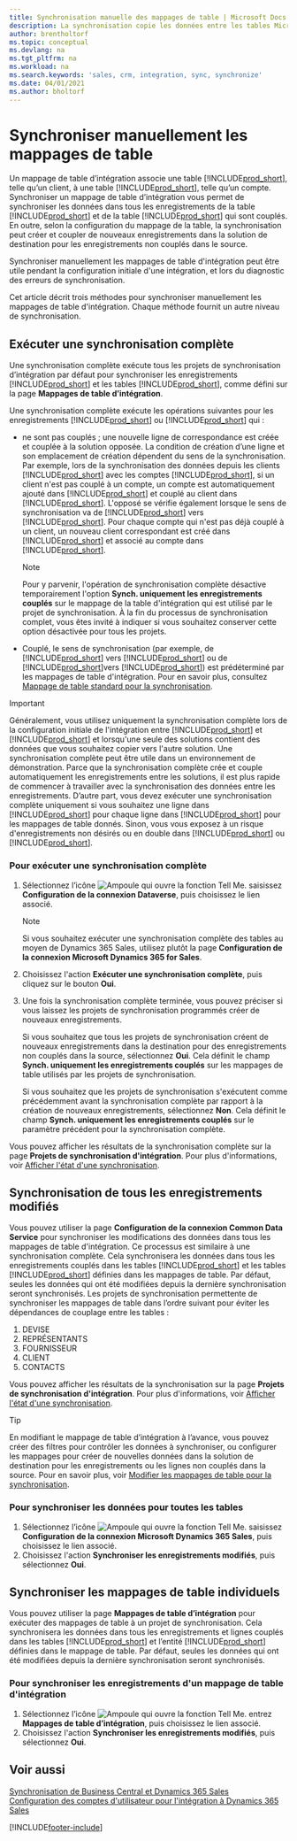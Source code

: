 ```yaml
---
title: Synchronisation manuelle des mappages de table | Microsoft Docs
description: La synchronisation copie les données entre les tables Microsoft Dataverse et Business Central pour conserver les deux systèmes à jour.
author: brentholtorf
ms.topic: conceptual
ms.devlang: na
ms.tgt_pltfrm: na
ms.workload: na
ms.search.keywords: 'sales, crm, integration, sync, synchronize'
ms.date: 04/01/2021
ms.author: bholtorf
---
```


# <a name="manually-synchronize-table-mappings"></a><a name="manually-synchronize-table-mappings"></a><a name="manually-synchronize-table-mappings"></a>Synchroniser manuellement les mappages de table


Un mappage de table d’intégration associe une table [!INCLUDE[prod_short](includes/prod_short.md)], telle qu’un client, à une table [!INCLUDE[prod_short](includes/cds_long_md.md)], telle qu’un compte. Synchroniser un mappage de table d’intégration vous permet de synchroniser les données dans tous les enregistrements de la table [!INCLUDE[prod_short](includes/prod_short.md)] et de la table [!INCLUDE[prod_short](includes/cds_long_md.md)] qui sont couplés. En outre, selon la configuration du mappage de la table, la synchronisation peut créer et coupler de nouveaux enregistrements dans la solution de destination pour les enregistrements non couplés dans le source.  

Synchroniser manuellement les mappages de table d'intégration peut être utile pendant la configuration initiale d'une intégration, et lors du diagnostic des erreurs de synchronisation.  

Cet article décrit trois méthodes pour synchroniser manuellement les mappages de table d'intégration. Chaque méthode fournit un autre niveau de synchronisation.

## <a name="run-a-full-synchronization"></a><a name="run-a-full-synchronization"></a><a name="run-a-full-synchronization"></a>Exécuter une synchronisation complète
Une synchronisation complète exécute tous les projets de synchronisation d’intégration par défaut pour synchroniser les enregistrements [!INCLUDE[prod_short](includes/prod_short.md)] et les tables [!INCLUDE[prod_short](includes/cds_long_md.md)], comme défini sur la page **Mappages de table d’intégration**. 

Une synchronisation complète exécute les opérations suivantes pour les enregistrements [!INCLUDE[prod_short](includes/prod_short.md)] ou [!INCLUDE[prod_short](includes/cds_long_md.md)] qui :

* ne sont pas couplés ; une nouvelle ligne de correspondance est créée et couplée à la solution opposée.
La condition de création d’une ligne et son emplacement de création dépendent du sens de la synchronisation. Par exemple, lors de la synchronisation des données depuis les clients [!INCLUDE[prod_short](includes/prod_short.md)] avec les comptes [!INCLUDE[prod_short](includes/cds_long_md.md)], si un client n'est pas couplé à un compte, un compte est automatiquement ajouté dans [!INCLUDE[prod_short](includes/cds_long_md.md)] et couplé au client dans [!INCLUDE[prod_short](includes/prod_short.md)]. L'opposé se vérifie également lorsque le sens de synchronisation va de [!INCLUDE[prod_short](includes/cds_long_md.md)] vers [!INCLUDE[prod_short](includes/prod_short.md)]. Pour chaque compte qui n'est pas déjà couplé à un client, un nouveau client correspondant est créé dans [!INCLUDE[prod_short](includes/prod_short.md)] et associé au compte dans [!INCLUDE[prod_short](includes/cds_long_md.md)].  

     > [!NOTE]  
     >  Pour y parvenir, l'opération de synchronisation complète désactive temporairement l'option **Synch. uniquement les enregistrements couplés** sur le mappage de la table d'intégration qui est utilisé par le projet de synchronisation. À la fin du processus de synchronisation complet, vous êtes invité à indiquer si vous souhaitez conserver cette option désactivée pour tous les projets.  

* Couplé, le sens de synchronisation (par exemple, de [!INCLUDE[prod_short](includes/prod_short.md)] vers [!INCLUDE[prod_short](includes/cds_long_md.md)] ou de [!INCLUDE[prod_short](includes/cds_long_md.md)]vers [!INCLUDE[prod_short](includes/prod_short.md)]) est prédéterminé par les mappages de table d'intégration. Pour en savoir plus, consultez [Mappage de table standard pour la synchronisation](admin-synchronizing-business-central-and-sales.md#standard-table-mapping-for-synchronization).  

> [!IMPORTANT]  
>  Généralement, vous utilisez uniquement la synchronisation complète lors de la configuration initiale de l'intégration entre [!INCLUDE[prod_short](includes/prod_short.md)] et [!INCLUDE[prod_short](includes/cds_long_md.md)] et lorsqu'une seule des solutions contient des données que vous souhaitez copier vers l'autre solution. Une synchronisation complète peut être utile dans un environnement de démonstration. Parce que la synchronisation complète crée et couple automatiquement les enregistrements entre les solutions, il est plus rapide de commencer à travailler avec la synchronisation des données entre les enregistrements. D’autre part, vous devez exécuter une synchronisation complète uniquement si vous souhaitez une ligne dans [!INCLUDE[prod_short](includes/prod_short.md)] pour chaque ligne dans [!INCLUDE[prod_short](includes/cds_long_md.md)] pour les mappages de table donnés. Sinon, vous vous exposez à un risque d'enregistrements non désirés ou en double dans [!INCLUDE[prod_short](includes/prod_short.md)] ou [!INCLUDE[prod_short](includes/cds_long_md.md)].  

### <a name="to-run-a-full-synchronization"></a><a name="to-run-a-full-synchronization"></a><a name="to-run-a-full-synchronization"></a>Pour exécuter une synchronisation complète
1.  Sélectionnez l’icône ![Ampoule qui ouvre la fonction Tell Me.](media/ui-search/search_small.png "Dites-moi ce que vous voulez faire") saisissez **Configuration de la connexion Dataverse**, puis choisissez le lien associé.

    > [!NOTE]
    > Si vous souhaitez exécuter une synchronisation complète des tables au moyen de Dynamics 365 Sales, utilisez plutôt la page **Configuration de la connexion Microsoft Dynamics 365 for Sales**.

2.  Choisissez l'action **Exécuter une synchronisation complète**, puis cliquez sur le bouton **Oui**.  
3.  Une fois la synchronisation complète terminée, vous pouvez préciser si vous laissez les projets de synchronisation programmés créer de nouveaux enregistrements.  

    Si vous souhaitez que tous les projets de synchronisation créent de nouveaux enregistrements dans la destination pour des enregistrements non couplés dans la source, sélectionnez **Oui**. Cela définit le champ **Synch. uniquement les enregistrements couplés** sur les mappages de table utilisés par les projets de synchronisation.  

    Si vous souhaitez que les projets de synchronisation s'exécutent comme précédemment avant la synchronisation complète par rapport à la création de nouveaux enregistrements, sélectionnez **Non**. Cela définit le champ **Synch. uniquement les enregistrements couplés** sur le paramètre précédent pour la synchronisation complète.  

Vous pouvez afficher les résultats de la synchronisation complète sur la page **Projets de synchronisation d'intégration**. Pour plus d'informations, voir [Afficher l'état d'une synchronisation](admin-how-to-view-synchronization-status.md).  

## <a name="synchronizing-all-modified-records"></a><a name="synchronizing-all-modified-records"></a><a name="synchronizing-all-modified-records"></a>Synchronisation de tous les enregistrements modifiés
Vous pouvez utiliser la page **Configuration de la connexion Common Data Service** pour synchroniser les modifications des données dans tous les mappages de table d'intégration. Ce processus est similaire à une synchronisation complète. Cela synchronisera les données dans tous les enregistrements couplés dans les tables [!INCLUDE[prod_short](includes/prod_short.md)] et les tables [!INCLUDE[prod_short](includes/cds_long_md.md)] définies dans les mappages de table. Par défaut, seules les données qui ont été modifiées depuis la dernière synchronisation seront synchronisés. Les projets de synchronisation permettente de synchroniser les mappages de table dans l’ordre suivant pour éviter les dépendances de couplage entre les tables :  

1.  DEVISE  
2.  REPRÉSENTANTS  
3.  FOURNISSEUR  
4.  CLIENT  
5.  CONTACTS  

Vous pouvez afficher les résultats de la synchronisation sur la page **Projets de synchronisation d'intégration**. Pour plus d'informations, voir [Afficher l'état d'une synchronisation](admin-how-to-view-synchronization-status.md).  

> [!TIP]  
>  En modifiant le mappage de table d’intégration à l’avance, vous pouvez créer des filtres pour contrôler les données à synchroniser, ou configurer les mappages pour créer de nouvelles données dans la solution de destination pour les enregistrements ou les lignes non couplés dans la source. Pour en savoir plus, voir [Modifier les mappages de table pour la synchronisation](admin-how-to-modify-table-mappings-for-synchronization.md).

### <a name="to-synchronize-data-for-all-tables"></a><a name="to-synchronize-data-for-all-tables"></a><a name="to-synchronize-data-for-all-tables"></a>Pour synchroniser les données pour toutes les tables
1.  Sélectionnez l’icône ![Ampoule qui ouvre la fonction Tell Me.](media/ui-search/search_small.png "Dites-moi ce que vous voulez faire") saisissez **Configuration de la connexion Microsoft Dynamics 365 Sales**, puis choisissez le lien associé.
2.  Choisissez l'action **Synchroniser les enregistrements modifiés**, puis sélectionnez **Oui**.  

## <a name="synchronize-individual-table-mappings"></a><a name="synchronize-individual-table-mappings"></a><a name="synchronize-individual-table-mappings"></a>Synchroniser les mappages de table individuels
Vous pouvez utiliser la page **Mappages de table d’intégration** pour exécuter des mappages de table à un projet de synchronisation. Cela synchronisera les données dans tous les enregistrements et lignes couplés dans les tables [!INCLUDE[prod_short](includes/prod_short.md)] et l’entité [!INCLUDE[prod_short](includes/cds_long_md.md)] définies dans le mappage de table. Par défaut, seules les données qui ont été modifiées depuis la dernière synchronisation seront synchronisés.  

### <a name="to-synchronize-records-of-an-integration-table-mapping"></a><a name="to-synchronize-records-of-an-integration-table-mapping"></a><a name="to-synchronize-records-of-an-integration-table-mapping"></a>Pour synchroniser les enregistrements d'un mappage de table d'intégration
1.  Sélectionnez l’icône ![Ampoule qui ouvre la fonction Tell Me.](media/ui-search/search_small.png "Dites-moi ce que vous voulez faire") entrez **Mappages de table d’intégration**, puis choisissez le lien associé.
2.  Choisissez l'action **Synchroniser les enregistrements modifiés**, puis sélectionnez **Oui**.  

## <a name="see-also"></a><a name="see-also"></a><a name="see-also"></a>Voir aussi
[Synchronisation de Business Central et Dynamics 365 Sales](admin-synchronizing-business-central-and-sales.md)   
[Configuration des comptes d'utilisateur pour l'intégration à Dynamics 365 Sales](admin-setting-up-integration-with-dynamics-sales.md)   


[!INCLUDE[footer-include](includes/footer-banner.md)]
